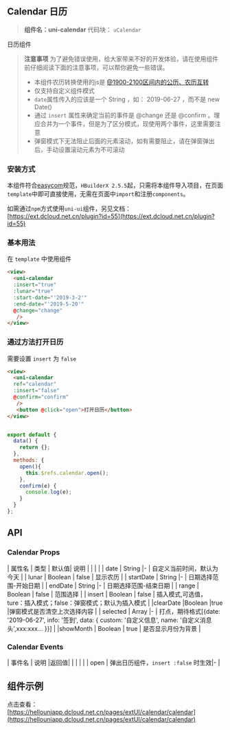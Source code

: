

## Calendar 日历
> **组件名：uni-calendar**
> 代码块： `uCalendar`


日历组件

> **注意事项**
> 为了避免错误使用，给大家带来不好的开发体验，请在使用组件前仔细阅读下面的注意事项，可以帮你避免一些错误。
> - 本组件农历转换使用的js是 [@1900-2100区间内的公历、农历互转](https://github.com/jjonline/calendar.js)  
> - 仅支持自定义组件模式
> - `date`属性传入的应该是一个 String ，如： 2019-06-27 ，而不是 new Date()
> - 通过 `insert` 属性来确定当前的事件是 @change 还是 @confirm 。理应合并为一个事件，但是为了区分模式，现使用两个事件，这里需要注意
> - 弹窗模式下无法阻止后面的元素滚动，如有需要阻止，请在弹窗弹出后，手动设置滚动元素为不可滚动


### 安装方式

本组件符合[easycom](https://uniapp.dcloud.io/collocation/pages?id=easycom)规范，`HBuilderX 2.5.5`起，只需将本组件导入项目，在页面`template`中即可直接使用，无需在页面中`import`和注册`components`。

如需通过`npm`方式使用`uni-ui`组件，另见文档：[https://ext.dcloud.net.cn/plugin?id=55](https://ext.dcloud.net.cn/plugin?id=55)

### 基本用法

在 ``template`` 中使用组件

```html
<view>
  <uni-calendar 
  :insert="true"
  :lunar="true" 
  :start-date="'2019-3-2'"
  :end-date="'2019-5-20'"
  @change="change"
   />
</view>
```

### 通过方法打开日历

需要设置 `insert` 为 `false`

```html
<view>
  <uni-calendar 
  ref="calendar"
  :insert="false"
  @confirm="confirm"
   />
   <button @click="open">打开日历</button>
</view>
```

```javascript

export default {
  data() {
    return {};
  },
  methods: {
    open(){
      this.$refs.calendar.open();
    },
    confirm(e) {
      console.log(e);
    }
  }
};

```


## API

### Calendar Props

|  属性名  |    类型  | 默认值| 说明                                                          |
|     |                                                           |
| date    | String  |-    | 自定义当前时间，默认为今天                                              |
| lunar    | Boolean  | false  | 显示农历                                                        |
| startDate  | String  |-    | 日期选择范围-开始日期                                                  |
| endDate  | String  |-    | 日期选择范围-结束日期                                                  |
| range    | Boolean  | false  | 范围选择                                                        |
| insert  | Boolean  | false  | 插入模式,可选值，ture：插入模式；false：弹窗模式；默认为插入模式                            |
|clearDate  |Boolean  |true  |弹窗模式是否清空上次选择内容  |
| selected  | Array    |-    | 打点，期待格式[{date: '2019-06-27', info: '签到', data: { custom: '自定义信息', name: '自定义消息头',xxx:xxx... }}]  |
|showMonth  | Boolean  | true  | 是否显示月份为背景                                                  |

### Calendar Events

|  事件名    | 说明                |返回值|
|                 |    |                   |
| open  | 弹出日历组件，`insert :false` 时生效|-   |





## 组件示例

点击查看：[https://hellouniapp.dcloud.net.cn/pages/extUI/calendar/calendar](https://hellouniapp.dcloud.net.cn/pages/extUI/calendar/calendar)